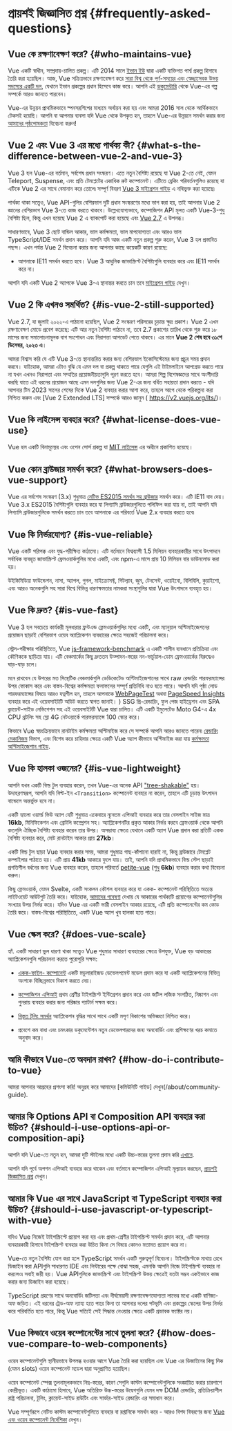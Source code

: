 # প্রায়শই জিজ্ঞাসিত প্রশ্ন {#frequently-asked-questions}

## Vue কে রক্ষণাবেক্ষণ করে? {#who-maintains-vue}

Vue একটি স্বাধীন, সম্প্রদায়-চালিত প্রকল্প। এটি 2014 সালে [ইভান ইউ](https://twitter.com/youyuxi) দ্বারা একটি ব্যক্তিগত পার্শ্ব প্রকল্প হিসাবে তৈরি করা হয়েছিল। আজ, Vue সক্রিয়ভাবে রক্ষণাবেক্ষণ করে [সারা বিশ্ব থেকে পূর্ণ-সময়ের এবং স্বেচ্ছাসেবক উভয় সদস্যের একটি দল](/about/team), যেখানে ইভান প্রকল্পের প্রধান হিসেবে কাজ করে। আপনি এই [ডকুমেন্টারি](https://www.youtube.com/watch?v=OrxmtDw4pVI) থেকে Vue-এর গল্প সম্পর্কে আরও জানতে পারবেন।

Vue-এর উন্নয়ন প্রাথমিকভাবে স্পনসরশিপের মাধ্যমে অর্থায়ন করা হয় এবং আমরা 2016 সাল থেকে আর্থিকভাবে টেকসই হয়েছি। আপনি বা আপনার ব্যবসা যদি Vue থেকে উপকৃত হন, তাহলে Vue-এর উন্নয়নে সমর্থন করার জন্য [আমাদের পৃষ্ঠপোষকতা](/sponsor/) বিবেচনা করুন!

## Vue 2 এবং Vue 3 এর মধ্যে পার্থক্য কী? {#what-s-the-difference-between-vue-2-and-vue-3}

Vue 3 হল Vue-এর বর্তমান, সর্বশেষ প্রধান সংস্করণ। এতে নতুন বৈশিষ্ট্য রয়েছে যা Vue 2-তে নেই, যেমন Teleport, Suspense, এবং প্রতি টেমপ্লেটের একাধিক রুট কম্পোনেন্ট। এটিতে ব্রেকিং পরিবর্তনগুলিও রয়েছে যা এটিকে Vue 2 এর সাথে বেমানান করে তোলে৷ সম্পূর্ণ বিবরণ [Vue 3 মাইগ্রেশন গাইড](https://v3-migration.vuejs.org/) এ নথিভুক্ত করা হয়েছে৷

পার্থক্য থাকা সত্ত্বেও, Vue API-গুলির বেশিরভাগ দুটি প্রধান সংস্করণের মধ্যে ভাগ করা হয়, তাই আপনার Vue 2 জ্ঞানের বেশিরভাগ Vue 3-তে কাজ করতে থাকবে। উল্লেখযোগ্যভাবে, কম্পোজিশন API মূলত একটি Vue-3-শুধু বৈশিষ্ট্য ছিল, কিন্তু এখন হয়েছে Vue 2 এ ব্যাকপোর্ট করা হয়েছে এবং [Vue 2.7](https://github.com/vuejs/vue/blob/main/CHANGELOG.md#270-2022-07-01) এ উপলব্ধ।

সাধারণভাবে, Vue 3 ছোট বান্ডিল আকার, ভাল কর্মক্ষমতা, ভাল মাপযোগ্যতা এবং আরও ভাল TypeScript/IDE সমর্থন প্রদান করে। আপনি যদি আজ একটি নতুন প্রকল্প শুরু করেন, Vue 3 হল প্রস্তাবিত পছন্দ। এখন পর্যন্ত Vue 2 বিবেচনা করার জন্য আপনার কাছে কয়েকটি কারণ রয়েছে:

- আপনাকে IE11 সমর্থন করতে হবে। Vue 3 আধুনিক জাভাস্ক্রিপ্ট বৈশিষ্ট্যগুলি ব্যবহার করে এবং IE11 সমর্থন করে না।

আপনি যদি একটি Vue 2 অ্যাপকে Vue 3-এ স্থানান্তর করতে চান তবে [মাইগ্রেশন গাইড](https://v3-migration.vuejs.org/) দেখুন।

## Vue 2 কি এখনও সমর্থিত? {#is-vue-2-still-supported}

Vue 2.7, যা জুলাই ২০২২-এ পাঠানো হয়েছিল, Vue 2 সংস্করণ পরিসরের চূড়ান্ত ক্ষুদ্র প্রকাশ। Vue 2 এখন রক্ষণাবেক্ষণ মোডে প্রবেশ করেছে: এটি আর নতুন বৈশিষ্ট্য পাঠাবে না, তবে 2.7 প্রকাশের তারিখ থেকে শুরু করে ১৮ মাসের জন্য সমালোচনামূলক বাগ সংশোধন এবং নিরাপত্তা আপডেট পেতে থাকবে। এর মানে **Vue 2 শেষ হবে ৩১শে ডিসেম্বর, ২০২৩ এ**।

আমরা বিশ্বাস করি যে এটি Vue 3-তে স্থানান্তরিত করার জন্য বেশিরভাগ ইকোসিস্টেমের জন্য প্রচুর সময় প্রদান করবে। যাইহোক, আমরা এটাও বুঝি যে এমন দল বা প্রকল্প থাকতে পারে যেগুলি এই টাইমলাইনে আপগ্রেড করতে পারে না যখন এখনও নিরাপত্তা এবং সম্মতির প্রয়োজনীয়তাগুলি পূরণ করতে হবে। আমরা শিল্প বিশেষজ্ঞদের সাথে অংশীদারি করছি যাতে এই ধরনের প্রয়োজন আছে এমন দলগুলির জন্য Vue 2-এর জন্য বর্ধিত সহায়তা প্রদান করতে - যদি আপনার টিম 2023 সালের শেষের দিকে Vue 2 ব্যবহার করার আশা করে, তাহলে আগে থেকে পরিকল্পনা করা নিশ্চিত করুন এবং [Vue 2 Extended LTS] সম্পর্কে আরও জানুন ( https://v2.vuejs.org/lts/)।

## Vue কি লাইসেন্স ব্যবহার করে? {#what-license-does-vue-use}

Vue হল একটি বিনামূল্যের এবং ওপেন সোর্স প্রকল্প যা [MIT লাইসেন্স](https://opensource.org/licenses/MIT) এর অধীনে প্রকাশিত হয়েছে।

## Vue কোন ব্রাউজার সমর্থন করে? {#what-browsers-does-vue-support}

Vue এর সর্বশেষ সংস্করণ (3.x) শুধুমাত্র [নেটিভ ES2015 সমর্থন সহ ব্রাউজার](https://caniuse.com/es6) সমর্থন করে। এটি IE11 বাদ দেয়। Vue 3.x ES2015 বৈশিষ্ট্যগুলি ব্যবহার করে যা লিগ্যাসি ব্রাউজারগুলিতে পলিফিল করা যায় না, তাই আপনি যদি লিগ্যাসি ব্রাউজারগুলিকে সমর্থন করতে চান তবে আপনাকে এর পরিবর্তে Vue 2.x ব্যবহার করতে হবে৷

## Vue কি নির্ভরযোগ্য? {#is-vue-reliable}

Vue একটি পরিপক্ক এবং যুদ্ধ-পরীক্ষিত কাঠামো। এটি বর্তমানে বিশ্বব্যাপী 1.5 মিলিয়ন ব্যবহারকারীর সাথে উৎপাদনে সর্বাধিক ব্যবহৃত জাভাস্ক্রিপ্ট ফ্রেমওয়ার্কগুলির মধ্যে একটি, এবং npm-এ মাসে প্রায় 10 মিলিয়ন বার ডাউনলোড করা হয়।

উইকিমিডিয়া ফাউন্ডেশন, নাসা, অ্যাপল, গুগল, মাইক্রোসফ্ট, গিটল্যাব, জুম, টেনসেন্ট, ওয়েইবো, বিলিবিলি, কুয়াইশো, এবং আরও অনেকগুলি সহ সারা বিশ্বে বিভিন্ন ধারণক্ষমতার নামকরা সংস্থাগুলির দ্বারা Vue উৎপাদনে ব্যবহৃত হয়।

## Vue কি দ্রুত? {#is-vue-fast}

Vue 3 হল সবচেয়ে কার্যকরী মূলধারার ফ্রন্টএন্ড ফ্রেমওয়ার্কগুলির মধ্যে একটি, এবং ম্যানুয়াল অপ্টিমাইজেশনের প্রয়োজন ছাড়াই বেশিরভাগ ওয়েব অ্যাপ্লিকেশন ব্যবহারের ক্ষেত্রে সহজেই পরিচালনা করে।

স্ট্রেস-পরীক্ষার পরিস্থিতিতে, Vue [js-framework-benchmark](https://krausest.github.io/js-framework-benchmark/current.html) এ একটি শালীন ব্যবধানে প্রতিক্রিয়া এবং কৌণিককে ছাড়িয়ে যায়। এটি বেঞ্চমার্কের কিছু দ্রুততম উত্পাদন-স্তরের নন-ভার্চুয়াল-ডোম ফ্রেমওয়ার্কের বিরুদ্ধেও ঘাড়-ঘাড় চলে।

মনে রাখবেন যে উপরের মত সিন্থেটিক বেঞ্চমার্কগুলি ডেডিকেটেড অপ্টিমাইজেশানের সাথে raw রেন্ডারিং পারফরম্যান্সের উপর ফোকাস করে এবং বাস্তব-বিশ্বের কর্মক্ষমতা ফলাফলের সম্পূর্ণ প্রতিনিধি নাও হতে পারে। আপনি যদি পৃষ্ঠা লোড পারফরম্যান্সের বিষয়ে আরও যত্নশীল হন, তাহলে আপনাকে [WebPageTest](https://www.webpagetest.org/lighthouse) অথবা [PageSpeed Insights](https://pagespeed.web.dev/) ব্যবহার করে এই ওয়েবসাইটটি অডিট করতে স্বাগত জানাই। ) SSG প্রি-রেন্ডারিং, ফুল পেজ হাইড্রেশন এবং SPA ক্লায়েন্ট-সাইড নেভিগেশন সহ এই ওয়েবসাইটটি Vue দ্বারা চালিত। এটি একটি ইমুলেটেড Moto G4-এ 4x CPU থ্রটলিং সহ স্লো 4G নেটওয়ার্কে পারফরম্যান্সে 100 স্কোর করে।

কিভাবে Vue স্বয়ংক্রিয়ভাবে রানটাইম কর্মক্ষমতা অপ্টিমাইজ করে সে সম্পর্কে আপনি আরও জানতে পারেন৷ [রেন্ডারিং মেকানিজম](/guide/extras/rendering-mechanism) বিভাগ, এবং বিশেষ করে চাহিদার ক্ষেত্রে একটি Vue অ্যাপ কীভাবে অপ্টিমাইজ করা যায় [কর্মক্ষমতা অপ্টিমাইজেশান গাইড](/guide/best-practices/performance).

## Vue কি হালকা ওজনের? {#is-vue-lightweight}

আপনি যখন একটি বিল্ড টুল ব্যবহার করেন, তখন Vue-এর অনেক API ["tree-shakable"](https://developer.mozilla.org/en-US/docs/Glossary/Tree_shaking) হয়। উদাহরণস্বরূপ, আপনি যদি বিল্ট-ইন `<Transition>` কম্পোনেন্ট ব্যবহার না করেন, তাহলে এটি চূড়ান্ত উৎপাদন বান্ডেলে অন্তর্ভুক্ত হবে না।

একটি হ্যালো ওয়ার্ল্ড ভিউ অ্যাপ যেটি শুধুমাত্র একেবারে ন্যূনতম এপিআই ব্যবহার করে তার বেসলাইন সাইজ মাত্র **16kb**, মিনিফিকেশন এবং ব্রোটলি কম্প্রেশন সহ। অ্যাপ্লিকেশনটির প্রকৃত আকার নির্ভর করবে ফ্রেমওয়ার্ক থেকে আপনি কতগুলি ঐচ্ছিক বৈশিষ্ট্য ব্যবহার করেন তার উপর। অসম্ভাব্য ক্ষেত্রে যেখানে একটি অ্যাপ Vue প্রদান করা প্রতিটি একক বৈশিষ্ট্য ব্যবহার করে, মোট রানটাইম আকার প্রায় **27kb**।

একটি বিল্ড টুল ছাড়া Vue ব্যবহার করার সময়, আমরা শুধুমাত্র গাছ-কাঁপানো হারাই না, কিন্তু ব্রাউজারে টেমপ্লেট কম্পাইলার পাঠাতে হয়। এটি প্রায় **41kb** আকারে ফুলে যায়। তাই, আপনি যদি প্রাথমিকভাবে বিল্ড স্টেপ ছাড়াই প্রগতিশীল বর্ধনের জন্য Vue ব্যবহার করেন, তাহলে পরিবর্তে [petite-vue](https://github.com/vuejs/petite-vue) (শুধু **6kb**) ব্যবহার করার কথা বিবেচনা করুন।

কিছু ফ্রেমওয়ার্ক, যেমন Svelte, একটি সংকলন কৌশল ব্যবহার করে যা একক- কম্পোনেন্ট পরিস্থিতিতে অত্যন্ত লাইটওয়েট আউটপুট তৈরি করে। যাইহোক, [আমাদের গবেষণা](https://github.com/yyx990803/vue-svelte-size-analysis) দেখায় যে আকারের পার্থক্যটি প্রয়োগের কম্পোনেন্টগুলির সংখ্যার উপর নির্ভর করে। যদিও Vue এর একটি ভারী বেসলাইন আকার রয়েছে, এটি প্রতি কম্পোনেন্টের কম কোড তৈরি করে। বাস্তব-বিশ্বের পরিস্থিতিতে, একটি Vue অ্যাপ খুব হালকা হতে পারে।

## Vue স্কেল করে? {#does-vue-scale}

হ্যাঁ. একটি সাধারণ ভুল ধারণা থাকা সত্ত্বেও Vue শুধুমাত্র সাধারণ ব্যবহারের ক্ষেত্রে উপযুক্ত, Vue বড় আকারের অ্যাপ্লিকেশনগুলি পরিচালনা করতে পুরোপুরি সক্ষম:

- [একক-ফাইল- কম্পোনেন্ট](/guide/scaling-up/sfc) একটি মডুলারাইজড ডেভেলপমেন্ট মডেল প্রদান করে যা একটি অ্যাপ্লিকেশনের বিভিন্ন অংশকে বিচ্ছিন্নভাবে বিকাশ করতে দেয়।

- [কম্পোজিশন এপিআই](/guide/reusability/composables) প্রথম শ্রেণীর টাইপস্ক্রিপ্ট ইন্টিগ্রেশন প্রদান করে এবং জটিল লজিক সংগঠিত, নিষ্কাশন এবং পুনরায় ব্যবহার করার জন্য পরিষ্কার প্যাটার্ন সক্ষম করে।

- [বিস্তৃত টুলিং সমর্থন](/guide/scaling-up/tooling) অ্যাপ্লিকেশন বৃদ্ধির সাথে সাথে একটি মসৃণ বিকাশের অভিজ্ঞতা নিশ্চিত করে।

- প্রবেশে কম বাধা এবং চমৎকার ডকুমেন্টেশন নতুন ডেভেলপারদের জন্য অনবোর্ডিং এবং প্রশিক্ষণের খরচ কমাতে অনুবাদ করে।

## আমি কীভাবে Vue-তে অবদান রাখব? {#how-do-i-contribute-to-vue}

আমরা আপনার আগ্রহের প্রশংসা করি! অনুগ্রহ করে আমাদের [কমিউনিটি গাইড] দেখুন(/about/community-guide).

## আমার কি Options API বা Composition API ব্যবহার করা উচিত? {#should-i-use-options-api-or-composition-api}

আপনি যদি Vue-তে নতুন হন, আমরা দুটি স্টাইলর মধ্যে একটি উচ্চ-স্তরের তুলনা প্রদান করি [এখানে](/guide/introduction#which-to-choose).

আপনি যদি পূর্বে অপশন এপিআই ব্যবহার করে থাকেন এবং বর্তমানে কম্পোজিশন এপিআই মূল্যায়ন করছেন, [প্রায়শই জিজ্ঞাসিত প্রশ্ন](/guide/extras/composition-api-faq) দেখুন।

## আমার কি Vue এর সাথে JavaScript বা TypeScript ব্যবহার করা উচিত? {#should-i-use-javascript-or-typescript-with-vue}

যদিও Vue নিজেই টাইপস্ক্রিপ্টে প্রয়োগ করা হয় এবং প্রথম-শ্রেণীর টাইপস্ক্রিপ্ট সমর্থন প্রদান করে, এটি আপনার ব্যবহারকারী হিসাবে টাইপস্ক্রিপ্ট ব্যবহার করা উচিত কিনা সে বিষয়ে কোনও মতামত প্রয়োগ করে না।

Vue-তে নতুন বৈশিষ্ট্য যোগ করা হলে TypeScript সমর্থন একটি গুরুত্বপূর্ণ বিবেচনা। টাইপস্ক্রিপ্টকে মাথায় রেখে ডিজাইন করা APIগুলি সাধারণত IDE এবং লিন্টারের পক্ষে বোঝা সহজ, এমনকি আপনি নিজে টাইপস্ক্রিপ্ট ব্যবহার না করলেও৷ সবাই জয়ী হয়। Vue APIগুলিকে জাভাস্ক্রিপ্ট এবং টাইপস্ক্রিপ্ট উভয় ক্ষেত্রেই যতটা সম্ভব একইভাবে কাজ করার জন্য ডিজাইন করা হয়েছে।

TypeScript গ্রহণের সাথে অনবোর্ডিং জটিলতা এবং দীর্ঘমেয়াদী রক্ষণাবেক্ষণযোগ্যতা লাভের মধ্যে একটি বাণিজ্য-অফ জড়িত। এই ধরনের ট্রেড-অফ ন্যায্য হতে পারে কিনা তা আপনার দলের পটভূমি এবং প্রকল্পের স্কেলের উপর নির্ভর করে পরিবর্তিত হতে পারে, কিন্তু Vue সত্যিই সেই সিদ্ধান্ত নেওয়ার ক্ষেত্রে একটি প্রভাবক ফ্যাক্টর নয়।

## Vue কিভাবে ওয়েব কম্পোনেন্টের সাথে তুলনা করে? {#how-does-vue-compare-to-web-components}

ওয়েব কম্পোনেন্টগুলি স্থানীয়ভাবে উপলব্ধ হওয়ার আগে Vue তৈরি করা হয়েছিল এবং Vue এর ডিজাইনের কিছু দিক (যেমন slots) ওয়েব কম্পোনেন্ট মডেল দ্বারা অনুপ্রাণিত হয়েছিল।

ওয়েব কম্পোনেন্ট স্পেক্স তুলনামূলকভাবে নিম্ন-স্তরের, কারণ সেগুলি কাস্টম কম্পোনেন্টগুলিকে সংজ্ঞায়িত করার চারপাশে কেন্দ্রীভূত। একটি কাঠামো হিসাবে, Vue অতিরিক্ত উচ্চ-স্তরের উদ্বেগগুলি যেমন দক্ষ DOM রেন্ডারিং, প্রতিক্রিয়াশীল রাষ্ট্র পরিচালনা, টুলিং, ক্লায়েন্ট-সাইড রাউটিং এবং সার্ভার-সাইড রেন্ডারিং এর সমাধান করে।

Vue সম্পূর্ণরূপে নেটিভ কাস্টম কম্পোনেন্টগুলিতে ব্যবহার বা রপ্তানিকে সমর্থন করে - আরও বিশদ বিবরণের জন্য [Vue এবং ওয়েব কম্পোনেন্ট নির্দেশিকা](/guide/extras/web-components) দেখুন।

<!-- ## TODO How does Vue compare to React? -->

<!-- ## TODO How does Vue compare to Angular? -->
